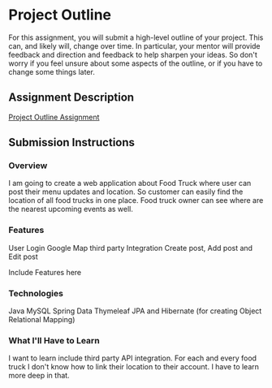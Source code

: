 # Project Outline
For this assignment, you will submit a high-level outline of your project. This can, and likely will, change over time. In particular, your mentor will provide feedback and direction and feedback to help sharpen your ideas. So don't worry if you feel unsure about some aspects of the outline, or if you have to change some things later.

## Assignment Description
[Project Outline Assignment](https://education.launchcode.org/liftoff/assignments/project-outline/)

## Submission Instructions

### Overview
I am going to create a web application about Food Truck where user can post their menu updates and location.
So customer can easily find the location of all food trucks in one place.
Food truck owner can see where are the nearest upcoming events as well.

### Features
User Login
Google Map third party Integration
Create post, Add post and Edit post

Include Features here
### Technologies
Java
MySQL
Spring Data
Thymeleaf
JPA and Hibernate (for creating Object Relational Mapping)


### What I'll Have to Learn
I want to learn include third party API integration. For each and every food truck I don't know how to link their location to their account.
I have to learn more deep in that.